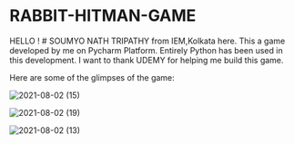 # RABBIT-HITMAN-GAME
HELLO ! # SOUMYO NATH TRIPATHY from IEM,Kolkata here.
This a game developed by me on Pycharm Platform.
Entirely Python has been used in this development.
I want to thank UDEMY for helping me build this game.

Here are some of the glimpses of the game:

![2021-08-02 (15)](https://user-images.githubusercontent.com/85414445/127782914-746eda54-7a2f-4a11-a0d1-7ae4b16b8481.png)

![2021-08-02 (19)](https://user-images.githubusercontent.com/85414445/127782917-4d2a9c3a-0f13-4133-b881-7820067c4ee9.png)

![2021-08-02 (13)](https://user-images.githubusercontent.com/85414445/127782927-0c4bc690-a844-407e-b456-494aa6f7fd1d.png)


